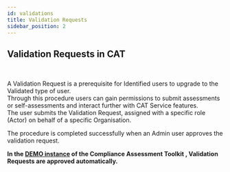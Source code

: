 ```yaml
---
id: validations
title: Validation Requests
sidebar_position: 2
---
```


## Validation Requests in CAT 
<br/>
<p>A Validation Request is a prerequisite for Identified users to  upgrade to the Validated type of user.
<br/>Through this procedure users can gain permissions to submit assessments or self-assessments and interact further with CAT Service features.
<br/>The user submits the Validation Request, assigned with a specific role (Actor) on behalf of a specific Organisation. </p>
<p>The procedure is completed successfully when an Admin user approves the validation request.</p>

<b>In the  <a href="https://cat.argo.grnet.gr"> DEMO instance</a> of the Compliance Assessment Toolkit , Validation Requests are approved automatically.</b>
